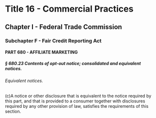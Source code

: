 
# Title 16 - Commercial Practices
## Chapter I - Federal Trade Commission
### Subchapter F - Fair Credit Reporting Act
#### PART 680 - AFFILIATE MARKETING
##### § 680.23 Contents of opt-out notice; consolidated and equivalent notices.
###### Equivalent notices.

(c)A notice or other disclosure that is equivalent to the notice required by this part, and that is provided to a consumer together with disclosures required by any other provision of law, satisfies the requirements of this section.
